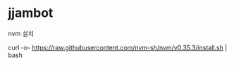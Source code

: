 # jjambot


nvm 설치

curl -o- https://raw.githubusercontent.com/nvm-sh/nvm/v0.35.3/install.sh | bash

